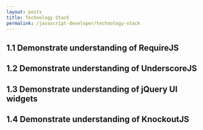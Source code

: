 ```yaml
---
layout: posts
title: Technology Stack
permalink: /javascript-developer/technology-stack
---
```

## 1.1 Demonstrate understanding of RequireJS
## 1.2 Demonstrate understanding of UnderscoreJS
## 1.3 Demonstrate understanding of jQuery UI widgets 
## 1.4 Demonstrate understanding of KnockoutJS 
